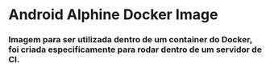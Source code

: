 # Android Alphine Docker Image
### Imagem para ser utilizada dentro de um container do Docker, foi criada especificamente para rodar dentro de um servidor de CI.